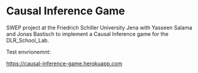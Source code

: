 # Causal Inference Game

SWEP project at the Friedrich Schiller University Jena with Yasseen Salama and Jonas Bastisch to implement a Causal Inference game for the DLR_School_Lab.

Test envrionemnt:

https://causal-inference-game.herokuapp.com
